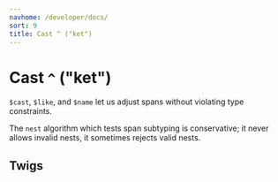 ```yaml
---
navhome: /developer/docs/
sort: 9
title: Cast ^ ("ket")
---
```


# Cast `^` ("ket")

`$cast`, `$like`, and `$name` let us adjust spans without
violating type constraints.

The `nest` algorithm which tests span subtyping is conservative;
it never allows invalid nests, it sometimes rejects valid nests.

## Twigs

<list dataPreview="true" className="runes"></list>
